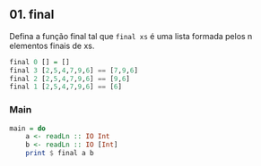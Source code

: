 ## 01. final
[](solver.hs)
Defina a função final tal que `final xs` é uma lista formada pelos n elementos finais de xs.

```hs
final 0 [] = []
final 3 [2,5,4,7,9,6] == [7,9,6]
final 2 [2,5,4,7,9,6] == [9,6]
final 1 [2,5,4,7,9,6] == [6]
```



<!--MAIN_BEGIN-->
### Main
```hs
main = do
    a <- readLn :: IO Int
    b <- readLn :: IO [Int]
    print $ final a b

```
<!--MAIN_END-->